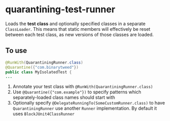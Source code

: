 # quarantining-test-runner

Loads the <strong>test class</strong> and optionally specified classes in a separate `ClassLoader`. This means that static members will effectively be reset between each test class, as new versions of those classes are loaded.

## To use

```java
@RunWith(QuarantiningRunner.class)
@Quarantine({"com.binarytweed"})
public class MyIsolatedTest {
...
```

1. Annotate your test class with `@RunWith(QuarantiningRunner.class)`
1. Use `@Quarantine({"com.example"})` to specify patterns which separately-loaded class names should start with 
1. Optionally specify `@DelegateRunningTo(SomeCustomRunner.class)` to have `QuarantiningRunner` use another `Runner` implementation. By default it uses `BlockJUnit4ClassRunner`

